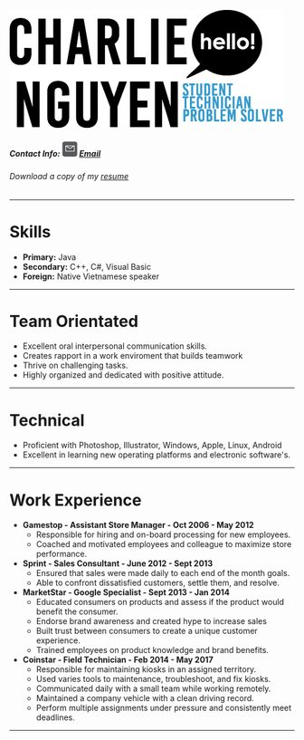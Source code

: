 ![Name Format](name-header-long.png) 
##### Contact Info: ![email-icon](mail-contact-icon.png) [Email](mailto:charliekid19@gmail.com)
###### Download a copy of my [resume](https://drive.google.com/file/d/1ye7Y4Bu3_gTVkSv5zEeOcPY5uw9KgQ2r/view?usp=sharing)

-----------------------------------------------------------------------------------------------
# Skills
- **Primary:** Java
- **Secondary:** C++, C#, Visual Basic
- **Foreign:** Native Vietnamese speaker
-----------------------------------------------------------------------------------------------
# Team Orientated
- Excellent oral interpersonal communication skills.
- Creates rapport in a work enviroment that builds teamwork 
- Thrive on challenging tasks. 
- Highly organized and dedicated with positive attitude.
-----------------------------------------------------------------------------------------------
# Technical
- Proficient with Photoshop, Illustrator, Windows, Apple, Linux, Android 
- Excellent in learning new operating platforms and electronic software's. 
-----------------------------------------------------------------------------------------------
# Work Experience
- **Gamestop - Assistant Store Manager - Oct 2006 - May 2012**
    - Responsible for hiring and on-board processing for new employees. 
    - Coached and motivated employees and colleague to maximize store performance.
- **Sprint - Sales Consultant - June 2012 - Sept 2013**
    - Ensured that sales were made daily to each end of the month goals. 
    - Able to confront dissatisfied customers, settle them, and resolve.
- **MarketStar - Google Specialist - Sept 2013 - Jan 2014**
    - Educated consumers on products and assess if the product would benefit the consumer.
    - Endorse brand awareness and created hype to increase sales
    - Built trust between consumers to create a unique customer experience.
    - Trained employees on product knowledge and brand benefits.
- **Coinstar - Field Technician - Feb 2014 - May 2017**
    - Responsible for maintaining kiosks in an assigned territory. 
    - Used varies tools to maintenance, troubleshoot, and fix kiosks. 
    - Communicated daily with a small team while working remotely.
    - Maintained a company vehicle with a clean driving record.
    - Perform multiple assignments under pressure and consistently meet deadlines.
 -----------------------------------------------------------------------------------------------
 
